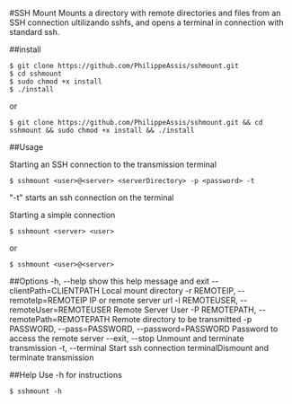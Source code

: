 #SSH Mount
Mounts a directory with remote directories and files from an SSH connection ultilizando sshfs, and opens a terminal in connection with standard ssh.

##install

```shell
$ git clone https://github.com/PhilippeAssis/sshmount.git
$ cd sshmount
$ sudo chmod +x install
$ ./install
```
or
```shell
$ git clone https://github.com/PhilippeAssis/sshmount.git && cd sshmount && sudo chmod +x install && ./install
```

##Usage

Starting an SSH connection to the transmission terminal

```shell
$ sshmount <user>@<server> <serverDirectory> -p <password> -t
```

"-t" starts an ssh connection on the terminal

Starting a simple connection
```shell
$ sshmount <server> <user>
```
or
```shell
$ sshmount <user>@<server>
```

##Options
  -h, --help            show this help message and exit
  --clientPath=CLIENTPATH
                        Local mount directory
  -r REMOTEIP, --remoteIp=REMOTEIP
                        IP or remote server url
  -l REMOTEUSER, --remoteUser=REMOTEUSER
                        Remote Server User
  -P REMOTEPATH, --remotePath=REMOTEPATH
                        Remote directory to be transmitted
  -p PASSWORD, --pass=PASSWORD, --password=PASSWORD
                        Password to access the remote server
  --exit, --stop        Unmount and terminate transmission
  -t, --terminal        Start ssh connection terminalDismount and terminate
                        transmission


##Help
Use -h for instructions
```shell
$ sshmount -h
```
